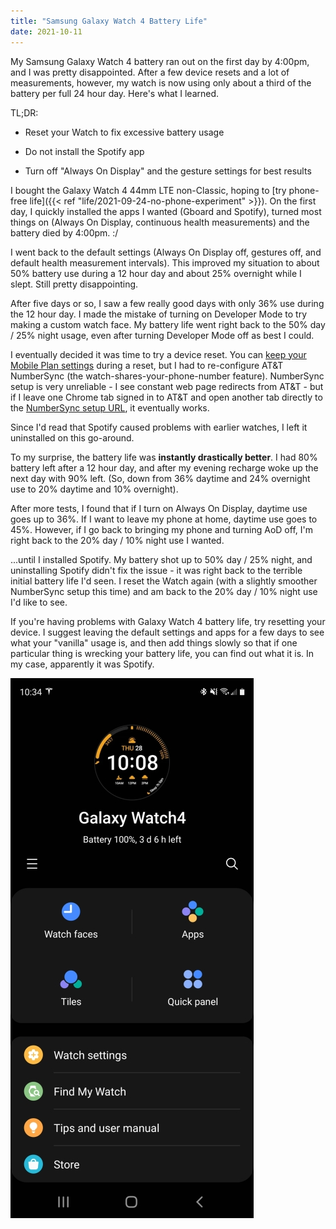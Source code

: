```yaml
---
title: "Samsung Galaxy Watch 4 Battery Life"
date: 2021-10-11
---
```


My Samsung Galaxy Watch 4 battery ran out on the first day by 4:00pm, and I was pretty disappointed. After a few device resets and a lot of measurements, however, my watch is now using only about a third of the battery per full 24 hour day. Here's what I learned.

TL;DR: 

* Reset your Watch to fix excessive battery usage

* Do not install the Spotify app

* Turn off "Always On Display" and the gesture settings for best results

  

I bought the Galaxy Watch 4 44mm LTE non-Classic, hoping to [try phone-free life]({{< ref "life/2021-09-24-no-phone-experiment" >}}). On the first day, I quickly installed the apps I wanted (Gboard and Spotify), turned most things on (Always On Display, continuous health measurements) and the battery died by 4:00pm. :/ 

I went back to the default settings (Always On Display off, gestures off, and default health measurement intervals). This improved my situation to about 50% battery use during a 12 hour day and about 25% overnight while I slept. Still pretty disappointing. 

After five days or so, I saw a few really good days with only 36% use during the 12 hour day. I made the mistake of turning on Developer Mode to try making a custom watch face. My battery life went right back to the 50% day / 25% night usage, even after turning Developer Mode off as best I could.

I eventually decided it was time to try a device reset. You can [keep your Mobile Plan settings](https://www.att.com/device-support/article/wireless/KM1452763/Samsung/SamsungSMR885U/) during a reset, but I had to re-configure AT&T NumberSync (the watch-shares-your-phone-number feature). NumberSync setup is very unreliable - I see constant web page redirects from AT&T - but if I leave one Chrome tab signed in to AT&T and open another tab directly to the [NumberSync setup URL](http://m.att.com/myatt/#/passthrough/manageNumberSync), it eventually works.

Since I'd read that Spotify caused problems with earlier watches, I left it uninstalled on this go-around.

To my surprise, the battery life was **instantly drastically better**. I had 80% battery left after a 12 hour day, and after my evening recharge woke up the next day with 90% left. (So, down from 36% daytime and 24% overnight use to 20% daytime and 10% overnight).

After more tests, I found that if I turn on Always On Display, daytime use goes up to 36%. If I want to leave my phone at home, daytime use goes to 45%. However, if I go back to bringing my phone and turning AoD off, I'm right back to the 20% day / 10% night use I wanted.

...until I installed Spotify. My battery shot up to 50% day / 25% night, and uninstalling Spotify didn't fix the issue - it was right back to the terrible initial battery life I'd seen. I reset the Watch again (with a slightly smoother NumberSync setup this time) and am back to the 20% day / 10% night use I'd like to see. 

If you're having problems with Galaxy Watch 4 battery life, try resetting your device. I suggest leaving the default settings and apps for a few days to see what your "vanilla" usage is, and then add things slowly so that if one particular thing is wrecking your battery life, you can find out what it is. In my case, apparently it was Spotify. 

![galaxy-watch-battery-life](img/galaxy-watch-battery-life.jpg)